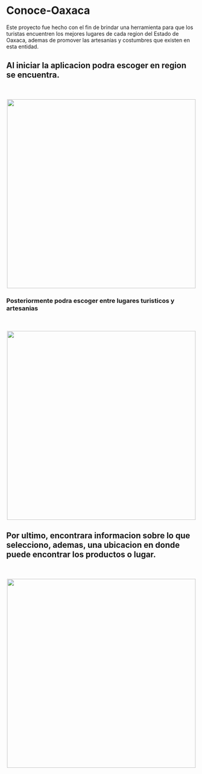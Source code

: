 # Conoce-Oaxaca
Este proyecto fue hecho con el fin de brindar una herramienta para que los turistas encuentren los mejores lugares de cada region del Estado de Oaxaca, ademas de promover las artesanias y costumbres que existen en esta entidad.

## Al iniciar la aplicacion podra escoger en region se encuentra.
<br>
<br>
<div align="center"><img src="img1.jpg"  width="500"/></div>

### Posteriormente podra escoger entre lugares turisticos y artesanias
<br>
<br>
<div align="center"><img src="img2.jpg"  width="500"/></div>

## Por ultimo, encontrara informacion sobre lo que selecciono, ademas, una ubicacion en donde puede encontrar los productos o lugar.
<br>
<br>
<div align="center"><img src="img3.jpg"  width="500"/></div>
